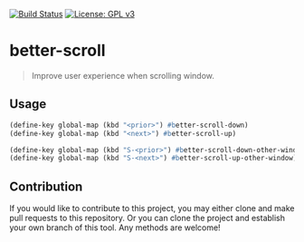 [![Build Status](https://travis-ci.com/jcs-elpa/better-scroll.svg?branch=master)](https://travis-ci.com/jcs-elpa/better-scroll)
[![License: GPL v3](https://img.shields.io/badge/License-GPL%20v3-blue.svg)](https://www.gnu.org/licenses/gpl-3.0)

# better-scroll
> Improve user experience when scrolling window.

## Usage

```el
(define-key global-map (kbd "<prior>") #better-scroll-down)
(define-key global-map (kbd "<next>") #better-scroll-up)

(define-key global-map (kbd "S-<prior>") #better-scroll-down-other-window)
(define-key global-map (kbd "S-<next>") #better-scroll-up-other-window)
```

## Contribution

If you would like to contribute to this project, you may either
clone and make pull requests to this repository. Or you can
clone the project and establish your own branch of this tool.
Any methods are welcome!
